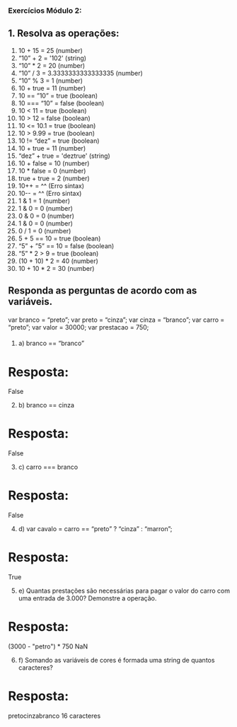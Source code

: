 ### Exercícios Módulo 2:

## 1. Resolva as operações:

1. 10 + 15 = 25 (number)
2. “10” + 2 = '102' (string)
3. “10” * 2 = 20 (number)
4. “10” / 3 = 3.3333333333333335 (number)
5. “10” % 3 = 1 (number)
6. 10 + true = 11 (number)
7. 10 == ”10” = true (boolean)
8. 10 === “10” = false (boolean)
9. 10 < 11 = true (boolean)
10. 10 > 12 = false (boolean)
11. 10 <= 10.1 = true (boolean)
12. 10 > 9.99 = true (boolean)
13. 10 != “dez” = true (boolean)
14. 10 + true = 11 (number)
15. “dez” + true = 'deztrue' (string)
16. 10 + false = 10 (number)
17. 10 * false = 0 (number)
18. true + true = 2 (number)
19. 10++ = ^^ (Erro sintax)
20. 10-- = ^^ (Erro sintax)
21. 1 & 1 = 1 (number)
22. 1 & 0 = 0 (number)
23. 0 & 0 = 0 (number)
24. 1 & 0 = 0 (number)
25. 0 / 1 = 0 (number)
26. 5 + 5 == 10 = true (boolean)
27. “5” + ”5” == 10 = false (boolean)
28. “5” * 2 > 9 = true (boolean)
29. (10 + 10) * 2 = 40 (number)
30. 10 + 10 * 2 = 30 (number)

## Responda as perguntas de acordo com as variáveis.

####
var branco = “preto”;
var preto = “cinza”;
var cinza = “branco”;
var carro = “preto”;
var valor = 30000;
var prestacao = 750;
####

1. a) branco == “branco”
# Resposta:
False

2. b) branco == cinza
# Resposta:
False

3. c) carro === branco
# Resposta:
False

4. d) var cavalo = carro == “preto” ? “cinza” : “marron”;
# Resposta:
True

5. e) Quantas prestações são necessárias para pagar o valor do carro com uma entrada
de 3.000? Demonstre a operação.
# Resposta:
(3000 - "petro") * 750
NaN

6. f) Somando as variáveis de cores é formada uma string de quantos caracteres?
# Resposta:
pretocinzabranco 16 caracteres

